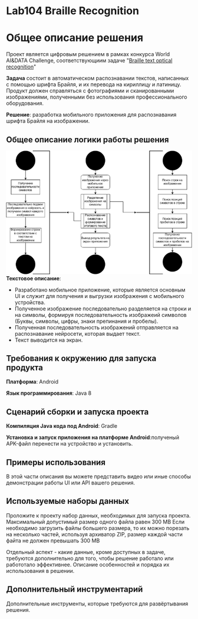 # Lab104 Braille Recognition

# Общее описание решения

Проект является цифровым решением в рамках конкурса World AI&DATA Challenge, соответствующиим задаче "[Braille text optical recognition](https://git.asi.ru/tasks/world-ai-and-data-challenge/braille-text-optical-recognition)"

**Задача** состоит в автоматическом распознавании текстов, написанных с помощью шрифта Брайля, и их перевода на кириллицу и латиницу. 
Продукт должен справляться с фотографиями и сканированными изображениями, полученными без использования профессионального оборудования.

**Решение**: разработка мобильного приложения для распознавания шрифта Брайля на изображении.

## Общее описание логики работы решения

![Диаграмма](diagram.jpg)  
**Текстовое описание**:
- Разработано мобильное приложение, которые является основным UI и служит для получения и выгрузки изображения с мобильного устройства. 
 - Полученное изображение последовательно разделяется на строки и на символы, формируя последовательность изображеий символов (Буквы, символы, цифры, знаки препинания и пробелы).
 - Полученная последовательность изображений отправляется на распознавание нейросети, которая выдает текст.
 - Текст выводится на экран. 
## Требования к окружению для запуска продукта
**Платформа**: Android

**Язык программирования**: Java 8
## Сценарий сборки и запуска проекта
**Компиляция Java кода под Android**:
Gradle

**Установка и запуск приложения на платформе Android**:полученый APK-файл перенести на устройство и установить.


## Примеры использования
В этой части описания вы можете представить видео или иные способы демонстрации работы UI или API вашего решения.

## Используемые наборы данных
Проложите к проекту набор данных, необходимых для запуска проекта. Максимальный допустимый размер одного файла равен 300 MB
Если необходимо загрузить файлы большего размера, то их можно порезать на несколько частей, используя архиватор ZIP, размер каждой части файта не должен превышать 300 MB

Отдельный аспект - какие данные, кроме доступных в задаче, требуются дополнительно для того, чтобы решение работало или работотало эффективнее. Описание особенностей и порядка их использования в решении.

## Дополнительный инструментарий

Дополнительные инструменты, которые требуются для развёртывания решения.
